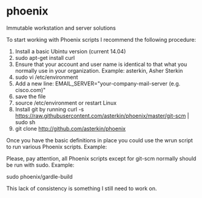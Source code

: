 phoenix
=======

Immutable workstation and server solutions

To start working with Phoenix scripts I recommend the following procedure:

  1. Install a basic Ubintu version (current 14.04)
  2. sudo apt-get install curl
  3. Ensure that your account and user name is identical to that what you normally use in your organization. Example: asterkin, Asher Sterkin
  4. sudo vi /etc/environment
  5. Add a new line: EMAIL_SERVER="your-company-mail-server (e.g. cisco.com)"
  6. save the file
  7. source /etc/environment or restart Linux
  8. Install git by running curl -s https://raw.githubusercontent.com/asterkin/phoenix/master/git-scm | sudo sh
  9. git clone http://github.com/asterkin/phoenix


Once you have the basic definitions in place you could use the wrun script to run various Phoenix scripts. Example:

Please, pay attention, all Phoenix scripts except for git-scm normally should be run with sudo. Example:

sudo phoenix/gardle-build

This lack of consistency is something I still need to work on.


  

 
  


